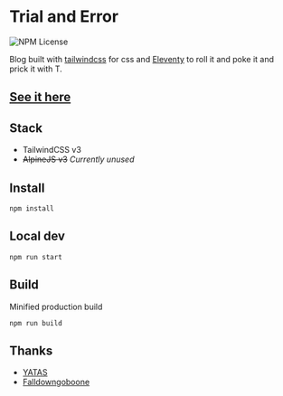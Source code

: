 # Trial and Error
![NPM License](https://img.shields.io/github/license/emendoza2/trialanderror)

Blog built with [tailwindcss](https://tailwindcss.com/) for css and [Eleventy](https://11ty.dev/) to roll it and poke it and prick it with T.

## [See it here](https://blog.elijahmendoza.nom.za/)

## Stack

* TailwindCSS v3
* ~~AlpineJS v3~~ *Currently unused*

## Install

```
npm install
```

## Local dev

```
npm run start
```

## Build

Minified production build

```
npm run build
```

## Thanks
* [YATAS](https://github.com/yhaefliger/yatas)
* [Falldowngoboone](https://github.com/falldowngoboone/falldowngoboone-com)